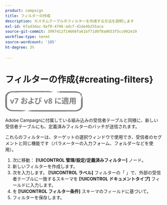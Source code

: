 ```yaml
---
product: campaign
title: フィルターの作成
description: カスタムテーブルのフィルターを作成する方法を説明します
exl-id: 6fad3dac-9af0-4796-adcf-d1de4b255aca
source-git-commit: 3997412f14666fa61bf71d0f0a0653f5cc042e19
workflow-type: tm+mt
source-wordcount: '105'
ht-degree: 3%

---
```


# フィルターの作成{#creating-filters}

![](../../assets/common.svg)

Adobe Campaignに付属している組み込みの受信者テーブルと同様に、新しい受信者テーブルにも、定義済みフィルターのバッチが送信されます。

これらのフィルターは、ターゲットの選択ウィンドウで使用でき、受信者のセグメントと同じ機能です（パラメーターの入力フォーム、フォルダーなどを使用）。

1. 次に移動： **[!UICONTROL 管理/設定/定義済みフィルター]** ノード。
1. 新しいフィルターを作成します。
1. 次を入力します。 **[!UICONTROL ラベル]** フィルターの「 」で、外部の受信者テーブルに一致するスキーマを **[!UICONTROL ドキュメントタイプ]** フィールドに入力します。
1. を **[!UICONTROL フィルター条件]** スキーマのフィールドに基づいて。
1. フィルターを保存します。
